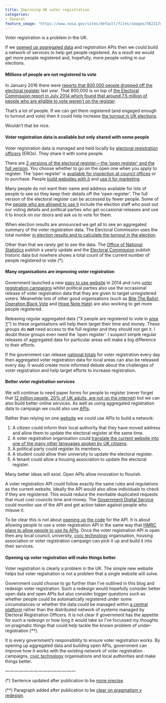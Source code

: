 ```yaml
---
title: Improving UK voter registration
categories:
- General
feature_image: "https://www.nasa.gov/sites/default/files/images/562317main_PIA14033_full.jpg"
---
```


Voter registration is a problem in the UK.

If we [opened up aggregated data](http://theodi.org/what-is-open-data) and registration APIs then we could build a network of services to help get people registered. As a result we would get more people registered and, hopefully, more people voting in our elections.

<!-- more -->

#### Millions of people are not registered to vote

In January 2016 there were [reports that 800,000 people dropped off the electoral register](http://www.theguardian.com/politics/2016/jan/31/electoral-register-loses-estimated-800000-people-since-changes-to-system) last year. That 800,000 is on top of [the Electoral Commission report in July 2014 which found that around 7.5 million of people who are eligible to vote weren’t on the register](http://www.electoralcommission.org.uk/__data/assets/pdf_file/0005/169889/Completeness-and-accuracy-of-the-2014-electoral-registers-in-Great-Britain.pdf).

That’s a lot of people. If we can get them registered (and engaged enough to turnout and vote) then it could help increase [the turnout in UK elections](http://www.ukpolitical.info/Turnout45.htm).

Wouldn’t that be nice.

#### Voter registration data is available but only shared with some people

Voter registration data is managed and held locally by [electoral registration officers](https://en.wikipedia.org/wiki/Electoral_Registration_Officer) (EROs). They share it with some people.

There are [2 versions of the electoral register — the ‘open register’ and the full version](https://www.gov.uk/electoral-register/opt-out-of-the-open-register). You choose whether to go on the open one when you apply to register. The ‘open register’ is [available for inspection at council offices](http://www.southwark.gov.uk/info/200033/voting_and_elections/1310/4_the_electoral_register) or to purchase. People [build websites with it](http://www.searchelectoralroll.co.uk/Electoral_Roll_Search.asp) and [use it for marketing](http://www.dma.org.uk/article/can-marketers-live-without-the-edited-electoral-register).

Many people do not want their name and address available for lots of people to see so they keep their details off the ‘open register’. The full version of the electoral register can be accessed by fewer people. Some of the [people who are allowed to use it](http://www.royalgreenwich.gov.uk/info/364/elections_-_electoral_register/301/registering_to_vote/2) include the election staff who post out our voting details and political parties who get occasional releases and use it to knock on our doors and ask us to vote for them.

When election results are announced we get all to see an aggregated summary of the voter registration data. The Electoral Commission uses the total number [in election results and to calculate the turnout in the election](http://www.electoralcommission.org.uk/our-work/our-research/electoral-data).

Other than that we rarely get to see the data. The [Office of National Statistics](https://data.gov.uk/dataset/electoral_statistics_for_uk) publish a yearly update and the [Electoral Commission](http://www.electoralcommission.org.uk/our-work/our-research/electoral-data) publish historic data but nowhere shows a total count of the current number of people registered to vote (\*).

#### Many organisations are improving voter registration

Government launched a new [easy to use website](https://www.gov.uk/register-to-vote) in 2014 and runs [voter registration campaigns](http://www.independent.co.uk/news/uk/politics/generalelection/national-voter-registration-day-2015-how-to-register-your-vote-for-the-general-election-in-may-10025360.html) whilst political parties also use the occasional release of voter registration data that they are given to target unregistered voters. Meanwhile lots of other good organisations (such as [Bite The Ballot,](http://bitetheballot.co.uk) [Operation Black Vote](http://www.obv.org.uk) and [Hope Note Hate](http://www.hopenothate.org.uk/vrdrive/)) are also working to get more people registered.

Releasing regular aggregated data (“X people are registered to vote in [area Y](https://en.wikipedia.org/wiki/ONS_coding_system)”) to these organisations will help them target their time and money. These groups do **not** need access to the full register and they should not get it. I doubt these groups even need the ‘open register’. I suspect simple regular releases of aggregated data for particular areas will make a big difference to their efforts.

If the government can release [national totals](https://www.gov.uk/performance/register-to-vote/registrations-breakdown) for voter registration every day then aggregated voter registration data for local areas can also be released every day. It would create more informed debate about the challenges of voter registration and help target efforts to increase registration.

#### Better voter registration services

We will continue to need paper forms for people to register (never forget that [12 million people, 20% of UK adults, are not on the internet](https://medium.com/@peterkwells/12-million-people-can-t-read-this-blog-54e82e8b19d3#.bp274wol2)) but we can also build better online services. As well as using aggregated registration data to campaign we could also use [APIs](https://www.gov.uk/service-manual/making-software/apis.html).

Rather than relying on one [website](https://www.gov.uk/register-to-vote) we could use APIs to build a network:

1.  A citizen could inform their local authority that they have moved address and allow them to update the electoral register at the same time.
2.  A voter registration organisation could [translate the current website into one of the many other languages spoken by UK citizens](https://www.ons.gov.uk/peoplepopulationandcommunity/culturalidentity/language).
3.  A political party could register its members.
4.  A student could allow their university to update the electoral register.
5.  A tenant could allow a housing association to update the electoral register.

Many better ideas will exist. Open APIs allow innovation to flourish.

A voter registration API could follow exactly the same rules and regulations as the current website. Ideally the API would also allow individuals to check if they are registered. This would reduce the inevitable duplicated requests that must cost councils time and money. The [Government Digital Service](https://gds.blog.gov.uk) could monitor use of the API and get action taken against people who misuse it.

To be clear this is not about [opening up](https://www.whatdotheyknow.com/request/individual_electoral_registratio#comment-64291) [the code](https://gdstechnology.blog.gov.uk/2016/01/26/working-out-how-to-open-up-the-register-to-vote-code/) for the API. It is about allowing people to use a voter registration API in the same way that [HMRC plans to allow people to use its APIs](https://www.gov.uk/government/news/hmrc-launches-ambitious-api-strategy). Once the voter registration API is open then any local council, university, [civic technology](https://democracyclub.org.uk) organisation, housing association or voter registration campaign can pick it up and build it into their services.

#### Opening up voter registration will make things better

Voter registration is clearly a problem in the UK. The simple new website helps but voter registration is not a problem that a single website will solve.

Government could choose to go further than I’ve outlined in this blog and redesign voter registration. Such a redesign would hopefully consider better open data and open APIs but also consider bigger questions such as whether people could be automatically registered under some circumstances or whether the data could be managed within [a central platform](https://governmentasaplatform.blog.gov.uk) rather than the distributed network of systems managed by Electoral Registration Officers. It is not clear if government has the appetite for such a redesign or how long it would take so I’ve focussed my thoughts on pragmatic things that could help tackle the known problem of under-registration (\*\*).

It is every government’s responsibility to ensure voter registration works. By opening up aggregated data and building open APIs, government can improve how it works with the existing network of voter registration campaigns, [civic technology](https://democracyclub.org.uk) organisations and local authorities and make things better.

— — — — — — — — — — — — — — —

(\*) Sentence updated after publication to be [more precise](https://twitter.com/owenboswarva/status/706764954729390080).

(\*\*) Paragraph added after publication to be [clear on pragmatism v redesign](https://twitter.com/psd/status/706769770591461376).
